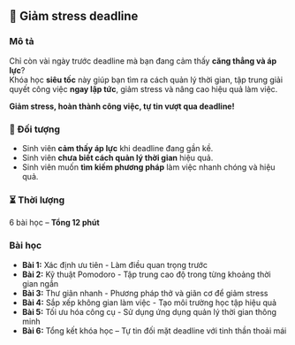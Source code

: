 ## 📌 Giảm stress deadline

### Mô tả  
Chỉ còn vài ngày trước deadline mà bạn đang cảm thấy **căng thẳng và áp lực**?  
Khóa học **siêu tốc** này giúp bạn tìm ra cách quản lý thời gian, tập trung giải quyết công việc **ngay lập tức**, giảm stress và nâng cao hiệu quả làm việc.  

**Giảm stress, hoàn thành công việc, tự tin vượt qua deadline!**

### 🎯 Đối tượng  
- Sinh viên **cảm thấy áp lực** khi deadline đang gần kề.  
- Sinh viên **chưa biết cách quản lý thời gian** hiệu quả.  
- Sinh viên muốn **tìm kiếm phương pháp** làm việc nhanh chóng và hiệu quả.  

### ⏳ Thời lượng  
6 bài học – **Tổng 12 phút**  

### Bài học  
- **Bài 1:** Xác định ưu tiên - Làm điều quan trọng trước  
- **Bài 2:** Kỹ thuật Pomodoro - Tập trung cao độ trong từng khoảng thời gian ngắn  
- **Bài 3:** Thư giãn nhanh - Phương pháp thở và giãn cơ để giảm stress  
- **Bài 4:** Sắp xếp không gian làm việc - Tạo môi trường học tập hiệu quả  
- **Bài 5:** Tối ưu hóa công cụ - Sử dụng ứng dụng quản lý thời gian thông minh  
- **Bài 6:** Tổng kết khóa học – Tự tin đối mặt deadline với tinh thần thoải mái